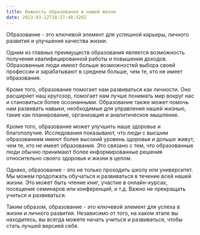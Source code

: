 ```yaml
---
title: Важность образования в нашей жизни
date: 2023-03-12T18:27:40.526Z
---
```

<!--StartFragment-->

Образование - это ключевой элемент для успешной карьеры, личного развития и улучшения качества жизни.

Одним из главных преимуществ образования является возможность получения квалифицированной работы и повышения доходов. Образованные люди имеют больше возможностей выбора своей профессии и зарабатывают в среднем больше, чем те, кто не имеет образования.

Кроме того, образование помогает нам развиваться как личности. Оно расширяет наш кругозор, помогает нам лучше понимать мир вокруг нас и становиться более осознанными. Образование также может помочь нам развивать навыки, необходимые для управления нашей жизнью, такие как планирование, организация и аналитическое мышление.

Кроме того, образование может улучшить наше здоровье и благополучие. Исследования показывают, что люди с высшим образованием имеют более высокий уровень здоровья и дольше живут, чем те, кто не имеет образования. Это связано с тем, что образованные люди обычно принимают более информированные решения относительно своего здоровья и жизни в целом.

Однако, образование - это не только проходить школу или университет. Мы можем продолжать обучаться и развиваться в течение всей нашей жизни. Это может быть чтение книг, участие в онлайн-курсах, посещение семинаров или конференций, и т.д. Важно не прекращать учиться и развиваться.

Таким образом, образование - это ключевой элемент для успеха в жизни и личного развития. Независимо от того, на каком этапе вы находитесь, вы всегда можете начать учиться и развиваться, чтобы стать лучшей версией себя.

<!--EndFragment-->